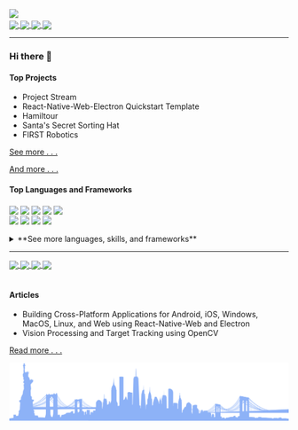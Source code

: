 <img src="https://dummyimage.com/880x320/fff/aaa"/>

<div>
	<a href="https://twitter.com/MichaelRooplall" target="_blank">
		<img align="center" src="https://img.shields.io/badge/Twitter-%231DA1F2.svg?style=for-the-badge&logo=Twitter&logoColor=white&color=70a4fc"/>
	</a>
	<a href="https://www.linkedin.com/in/michael-rooplall/" target="_blank">
		<img align="center" src="https://img.shields.io/badge/linkedin-%230077B5.svg?style=for-the-badge&logo=linkedin&logoColor=white&color=70a4fc"/>
	</a>
	<a href="https://medium.com/@michaelrooplall" target="_blank">
		<img align="center" src="https://img.shields.io/badge/Medium-12100E?style=for-the-badge&logo=medium&logoColor=white&color=70a4fc"/>
	</a>
	<a href="https://www.buymeacoffee.com/michaelrooplall" target="_blank">
		<img align="center" src="https://img.shields.io/badge/Buy%20Me%20a%20Coffee-f77d3d?style=for-the-badge&logo=buy-me-a-coffee&logoColor=white&color=70a4fc"/>
	</a>
</div>

---

### Hi there 👋

#### Top Projects

- Project Stream
- React-Native-Web-Electron Quickstart Template
- Hamiltour
- Santa's Secret Sorting Hat
- FIRST Robotics

<a align="right" href="https://www.michaelrooplall.com/Projects.html">See more . . .</a>

<a href="https://michaelrooplall.com/experience.html">And more . . .</a>

#### Top Languages and Frameworks
<div>
	<img align="center" src="https://img.shields.io/badge/Java-ED8B00?style=for-the-badge&logo=java&logoColor=white" />
	<img align="center" src="https://img.shields.io/badge/JavaScript-323330?style=for-the-badge&logo=javascript&logoColor=F7DF1E" />
	<img align="center" src="https://img.shields.io/badge/TypeScript-007ACC?style=for-the-badge&logo=typescript&logoColor=white" />
	<img align="center" src="https://img.shields.io/badge/Node.js-339933?style=for-the-badge&logo=nodedotjs&logoColor=white" />
	<img align="center" src="https://img.shields.io/badge/Electron-2B2E3A?style=for-the-badge&logo=electron&logoColor=9FEAF9" />
	<br>
	<img align="center" src="https://img.shields.io/badge/React-20232A?style=for-the-badge&logo=react&logoColor=61DAFB" />
	<img align="center" src="https://img.shields.io/badge/React_Native-20232A?style=for-the-badge&logo=react&logoColor=61DAFB" />
	<img align="center" src="https://img.shields.io/badge/Python-FFD43B?style=for-the-badge&logo=python&logoColor=blue" />
	<img align="center" src="https://img.shields.io/badge/HTML5-E34F26?style=for-the-badge&logo=html5&logoColor=white" />
</div>
<br>
<details>
  <summary>**See more languages, skills, and frameworks**</summary>
  
  #### Languages
<img align="center" src="https://img.shields.io/badge/C-00599C?style=for-the-badge&logo=c&logoColor=white" />
<img align="center" src="https://img.shields.io/badge/C%23-239120?style=for-the-badge&logo=c-sharp&logoColor=white" />
<img align="center" src="https://img.shields.io/badge/CSS3-1572B6?style=for-the-badge&logo=css3&logoColor=white" />
<img align="center" src="https://img.shields.io/badge/Dart-0175C2?style=for-the-badge&logo=dart&logoColor=white" />
<img align="center" src="https://img.shields.io/badge/HTML5-E34F26?style=for-the-badge&logo=html5&logoColor=white" />
<img align="center" src="https://img.shields.io/badge/Java-ED8B00?style=for-the-badge&logo=java&logoColor=white" />
<img align="center" src="https://img.shields.io/badge/JavaScript-323330?style=for-the-badge&logo=javascript&logoColor=F7DF1E" />
<img align="center" src="https://img.shields.io/badge/json-5E5C5C?style=for-the-badge&logo=json&logoColor=white" />
<img align="center" src="https://img.shields.io/badge/Kotlin-0095D5?&style=for-the-badge&logo=kotlin&logoColor=white" />
<img align="center" src="https://img.shields.io/badge/LaTeX-47A141?style=for-the-badge&logo=LaTeX&logoColor=white" />
<img align="center" src="https://img.shields.io/badge/Lua-2C2D72?style=for-the-badge&logo=lua&logoColor=white" />
<img align="center" src="https://img.shields.io/badge/Numpy-777BB4?style=for-the-badge&logo=numpy&logoColor=white" />
<img align="center" src="https://img.shields.io/badge/Pandas-2C2D72?style=for-the-badge&logo=pandas&logoColor=white" />
<img align="center" src="https://img.shields.io/badge/PHP-777BB4?style=for-the-badge&logo=php&logoColor=white" />
<img align="center" src="https://img.shields.io/badge/Puppeteer-40B5A4?style=for-the-badge&logo=Puppeteer&logoColor=white" />
<img align="center" src="https://img.shields.io/badge/TensorFlow-FF6F00?style=for-the-badge&logo=TensorFlow&logoColor=white" />
<img align="center" src="https://img.shields.io/badge/TypeScript-007ACC?style=for-the-badge&logo=typescript&logoColor=white" />

#### Frameworks
<img align="center" src="https://img.shields.io/badge/Ant%20Design-1890FF?style=for-the-badge&logo=antdesign&logoColor=white" />
<img align="center" src="https://img.shields.io/badge/Apollo%20GraphQL-311C87?&style=for-the-badge&logo=Apollo%20GraphQL&logoColor=white" />
<img align="center" src="https://img.shields.io/badge/Babel-F9DC3E?style=for-the-badge&logo=babel&logoColor=white" />
<img align="center" src="https://img.shields.io/badge/Bootstrap-563D7C?style=for-the-badge&logo=bootstrap&logoColor=white" />
<img align="center" src="https://img.shields.io/badge/Chart.js-FF6384?style=for-the-badge&logo=chartdotjs&logoColor=white" />
<img align="center" src="https://img.shields.io/badge/d3.js-F9A03C?style=for-the-badge&logo=d3.js&logoColor=white" />
<img align="center" src="https://img.shields.io/badge/Deno-464647?style=for-the-badge&logo=deno&logoColor=white" />
<img align="center" src="https://img.shields.io/badge/Docker-2CA5E0?style=for-the-badge&logo=docker&logoColor=white" />
<img align="center" src="https://img.shields.io/badge/Electron-2B2E3A?style=for-the-badge&logo=electron&logoColor=9FEAF9" />
<img align="center" src="https://img.shields.io/badge/eslint-3A33D1?style=for-the-badge&logo=eslint&logoColor=white" />
<img align="center" src="https://img.shields.io/badge/Expo-1B1F23?style=for-the-badge&logo=expo&logoColor=white" />
<img align="center" src="https://img.shields.io/badge/Express.js-000000?style=for-the-badge&logo=express&logoColor=white" />
<img align="center" src="https://img.shields.io/badge/fastify-202020?style=for-the-badge&logo=fastify&logoColor=white" />
<img align="center" src="https://img.shields.io/badge/firebase-ffca28?style=for-the-badge&logo=firebase&logoColor=black" />
<img align="center" src="https://img.shields.io/badge/Font_Awesome-339AF0?style=for-the-badge&logo=fontawesome&logoColor=white" />
<img align="center" src="https://img.shields.io/badge/gradle-02303A?style=for-the-badge&logo=gradle&logoColor=white" />
<img align="center" src="https://img.shields.io/badge/GraphQl-E10098?style=for-the-badge&logo=graphql&logoColor=white" />
<img align="center" src="https://img.shields.io/badge/jQuery-0769AD?style=for-the-badge&logo=jquery&logoColor=white" />
<img align="center" src="https://img.shields.io/badge/JWT-000000?style=for-the-badge&logo=JSON%20web%20tokens&logoColor=white" />
<img align="center" src="https://img.shields.io/badge/Markdown-000000?style=for-the-badge&logo=markdown&logoColor=white" />
<img align="center" src="https://img.shields.io/badge/Material%20UI-007FFF?style=for-the-badge&logo=mui&logoColor=white" />
<img align="center" src="https://img.shields.io/badge/next.js-000000?style=for-the-badge&logo=nextdotjs&logoColor=white" />
<img align="center" src="https://img.shields.io/badge/Node.js-339933?style=for-the-badge&logo=nodedotjs&logoColor=white" />
<img align="center" src="https://img.shields.io/badge/npm-CB3837?style=for-the-badge&logo=npm&logoColor=white" />
<img align="center" src="https://img.shields.io/badge/OpenCV-27338e?style=for-the-badge&logo=OpenCV&logoColor=white" />
<img align="center" src="https://img.shields.io/badge/OpenGL-FFFFFF?style=for-the-badge&logo=opengl" />
<img align="center" src="https://img.shields.io/badge/Postman-FF6C37?style=for-the-badge&logo=Postman&logoColor=white" />
<img align="center" src="https://img.shields.io/badge/PowerShell-5391FE?style=for-the-badge&logo=PowerShell&logoColor=white" />
<img align="center" src="https://img.shields.io/badge/prettier-1A2C34?style=for-the-badge&logo=prettier&logoColor=F7BA3E" />
<img align="center" src="https://img.shields.io/badge/Qt-41CD52?style=for-the-badge&logo=qt&logoColor=white" />
<img align="center" src="https://img.shields.io/badge/React-20232A?style=for-the-badge&logo=react&logoColor=61DAFB" />
<img align="center" src="https://img.shields.io/badge/redis-CC0000.svg?&style=for-the-badge&logo=redis&logoColor=white" />
<img align="center" src="https://img.shields.io/badge/Redux-593D88?style=for-the-badge&logo=redux&logoColor=white" />
<img align="center" src="https://img.shields.io/badge/Sass-CC6699?style=for-the-badge&logo=sass&logoColor=white" />
<img align="center" src="https://img.shields.io/badge/Shell_Script-121011?style=for-the-badge&logo=gnu-bash&logoColor=white" />
<img align="center" src="https://img.shields.io/badge/Socket.io-010101?&style=for-the-badge&logo=Socket.io&logoColor=white" />
<img align="center" src="https://img.shields.io/badge/ThreeJs-black?style=for-the-badge&logo=three.js&logoColor=white" />
<img align="center" src="https://img.shields.io/badge/Webpack-8DD6F9?style=for-the-badge&logo=Webpack&logoColor=white" />
<img align="center" src="https://img.shields.io/badge/Yarn-2C8EBB?style=for-the-badge&logo=yarn&logoColor=white" />
<img align="center" src="https://img.shields.io/badge/GIT-E44C30?style=for-the-badge&logo=git&logoColor=white" />
<img align="center" src="https://img.shields.io/badge/Google%20Analytics-E37400?style=for-the-badge&logo=google%20analytics&logoColor=white" />
>> Wireshark


#### Mobile Frameworks
<img align="center" src="https://img.shields.io/badge/Flutter-02569B?style=for-the-badge&logo=flutter&logoColor=white" />
<img align="center" src="https://img.shields.io/badge/Cordova-35434F?style=for-the-badge&logo=apache-cordova&logoColor=E8E8E8" />
<img align="center" src="https://img.shields.io/badge/React_Native-20232A?style=for-the-badge&logo=react&logoColor=61DAFB" />


#### Databases
<img align="center" src="https://img.shields.io/badge/Amazon%20DynamoDB-4053D6?style=for-the-badge&logo=Amazon%20DynamoDB&logoColor=white" />
<img align="center" src="https://img.shields.io/badge/Elastic_Search-005571?style=for-the-badge&logo=elasticsearch&logoColor=white" />
<img align="center" src="https://img.shields.io/badge/MongoDB-4EA94B?style=for-the-badge&logo=mongodb&logoColor=white" />
<img align="center" src="https://img.shields.io/badge/MySQL-005C84?style=for-the-badge&logo=mysql&logoColor=white" />
<img align="center" src="https://img.shields.io/badge/redis-%23DD0031.svg?&style=for-the-badge&logo=redis&logoColor=white" />

#### Design
<img align="center" src="https://img.shields.io/badge/Adobe%20after%20affects-CF96FD?style=for-the-badge&logo=Adobe%20after%20effects&logoColor=393665" />
<img align="center" src="https://img.shields.io/badge/Adobe%20Illustrator-FF9A00?style=for-the-badge&logo=adobe%20illustrator&logoColor=white" />
<img align="center" src="https://img.shields.io/badge/Adobe%20Photoshop-31A8FF?style=for-the-badge&logo=Adobe%20Photoshop&logoColor=black" />
<img align="center" src="https://img.shields.io/badge/Adobe%20Premiere%20Pro-9999FF?style=for-the-badge&logo=Adobe%20Premiere%20Pro&logoColor=white" />
<img align="center" src="https://img.shields.io/badge/Adobe%20XD-470137?style=for-the-badge&logo=Adobe%20XD&logoColor=#FF61F6" />
<img align="center" src="https://img.shields.io/badge/blender-%23F5792A.svg?style=for-the-badge&logo=blender&logoColor=white" />
<img align="center" src="https://img.shields.io/badge/Figma-F24E1E?style=for-the-badge&logo=figma&logoColor=white" />
<img align="center" src="https://img.shields.io/badge/gimp-5C5543?style=for-the-badge&logo=gimp&logoColor=white" />
<img align="center" src="https://img.shields.io/badge/Inkscape-000000?style=for-the-badge&logo=Inkscape&logoColor=white" />
<img align="center" src="https://img.shields.io/badge/Krita-203759?style=for-the-badge&logo=krita&logoColor=EEF37B" />
>> MAGIX VEGAS
>> HANDBRAKE
>> OBS

#### Vision Processing and AI
<img align="center" src="https://img.shields.io/badge/TensorFlow-FF6F00?style=for-the-badge&logo=tensorflow&logoColor=white" />
<img align="center" src="https://img.shields.io/badge/OpenCV-27338e?style=for-the-badge&logo=OpenCV&logoColor=white" />


#### Cloud Infrastructure
<img align="center" src="https://img.shields.io/badge/Amazon_AWS-FF9900?style=for-the-badge&logo=amazonaws&logoColor=white" />
<img align="center" src="https://img.shields.io/badge/Cloudflare-F38020?style=for-the-badge&logo=Cloudflare&logoColor=white" />
<img align="center" src="https://img.shields.io/badge/GitHub_Actions-2088FF?style=for-the-badge&logo=github-actions&logoColor=white" />
<img align="center" src="https://img.shields.io/badge/Glitch-2800ff?style=for-the-badge&logo=glitch&logoColor=white" />
<img align="center" src="https://img.shields.io/badge/Google_Cloud-4285F4?style=for-the-badge&logo=google-cloud&logoColor=white" />
<img align="center" src="https://img.shields.io/badge/Heroku-430098?style=for-the-badge&logo=heroku&logoColor=white" />



#### Engines
<img align="center" src="https://img.shields.io/badge/Unity-100000?style=for-the-badge&logo=unity&logoColor=white" />
<img align="center" src="https://img.shields.io/badge/-Unreal%20Engine-313131?style=for-the-badge&logo=unreal-engine&logoColor=white" />
>> ROBLOX STUDIO

#### Editors
<img align="center" src="https://img.shields.io/badge/Android_Studio-3DDC84?style=for-the-badge&logo=android-studio&logoColor=white" />
<img align="center" src="https://img.shields.io/badge/Eclipse-2C2255?style=for-the-badge&logo=eclipse&logoColor=white" />
<img align="center" src="https://img.shields.io/badge/sublime_text-%23575757.svg?&style=for-the-badge&logo=sublime-text&logoColor=important" />
<img align="center" src="https://img.shields.io/badge/VIM-%2311AB00.svg?&style=for-the-badge&logo=vim&logoColor=white" />
<img align="center" src="https://img.shields.io/badge/Visual_Studio_Code-0078D4?style=for-the-badge&logo=visual%20studio%20code&logoColor=white" />


#### Office Tools
<img align="center" src="https://img.shields.io/badge/Apache_OpenOffice-0E85CD?style=for-the-badge&logo=ApacheOpenOffice&logoColor=white" />
<img align="center" src="https://img.shields.io/badge/Google%20Sheets-34A853?style=for-the-badge&logo=google-sheets&logoColor=white" />
<img align="center" src="https://img.shields.io/badge/Microsoft_Excel-217346?style=for-the-badge&logo=microsoft-excel&logoColor=white" />
<img align="center" src="https://img.shields.io/badge/Microsoft_Office-D83B01?style=for-the-badge&logo=microsoft-office&logoColor=white" />
<img align="center" src="https://img.shields.io/badge/Microsoft_PowerPoint-B7472A?style=for-the-badge&logo=microsoft-powerpoint&logoColor=white" />
<img align="center" src="https://img.shields.io/badge/Microsoft_Word-2B579A?style=for-the-badge&logo=microsoft-word&logoColor=white" />
<img align="center" src="https://img.shields.io/badge/Trello-0052CC?style=for-the-badge&logo=trello&logoColor=white" />

#### Operating Systems
<img align="center" src="https://img.shields.io/badge/Android-3DDC84?style=for-the-badge&logo=android&logoColor=white" />
<img align="center" src="https://img.shields.io/badge/Ubuntu-E95420?style=for-the-badge&logo=ubuntu&logoColor=white" />
<img align="center" src="https://img.shields.io/badge/Windows-0078D6?style=for-the-badge&logo=windows&logoColor=white" />


#### Robotics and Prototyping
<img align="center" src="https://img.shields.io/badge/adafruit-000000?style=for-the-badge&logo=adafruit&logoColor=white" />
<img align="center" src="https://img.shields.io/badge/Arduino-00979D?style=for-the-badge&logo=Arduino&logoColor=white" />
<img align="center" src="https://img.shields.io/badge/Raspberry%20Pi-A22846?style=for-the-badge&logo=Raspberry%20Pi&logoColor=white" />
>>> FIRST ROBOTICS COMPETITION



#### Spoken Languages
- English
- Spanish
- French
- Mandarin
- Korean
- Japanese
</details>



---

<div>
	<a href="https://github.com/anuraghazra/github-readme-stats#gh-dark-mode-only">
		<img align="center" src="https://github-readme-stats.vercel.app/api?username=developerblue&count_private=true&show_icons=true&theme=tokyonight&border_color=9b9b9e" width="49.725%" />
	</a>
	<a href="https://github.com/anuraghazra/github-readme-stats#gh-light-mode-only">
		<img align="center" src="https://github-readme-stats.vercel.app/api?username=developerblue&count_private=true&show_icons=true&theme=default&border_color=d8dee4" width="49.725%" />
	</a>
	<a href="https://git.io/streak-stats#gh-dark-mode-only">
		<img align="center" src="https://github-readme-streak-stats.herokuapp.com/?user=developerblue&theme=tokyonight" width="49.725%"/>
	</a>
	<a href="https://git.io/streak-stats#gh-light-mode-only">
		<img align="center" src="https://github-readme-streak-stats.herokuapp.com/?user=developerblue&theme=tokyonight_duo&border=d8dee4" width="49.725%"/>
	</a>
</div>
<br>

#### Articles

- Building Cross-Platform Applications for Android, iOS, Windows, MacOS, Linux, and Web using React-Native-Web and Electron
- Vision Processing and Target Tracking using OpenCV

<a align="right" href="https://medium.com/@michaelrooplall">Read more . . .</a>

![Wide vector art of the NYC Skyline](https://github.com/DeveloperBlue/DeveloperBlue/blob/main/footer.png?raw=true)
